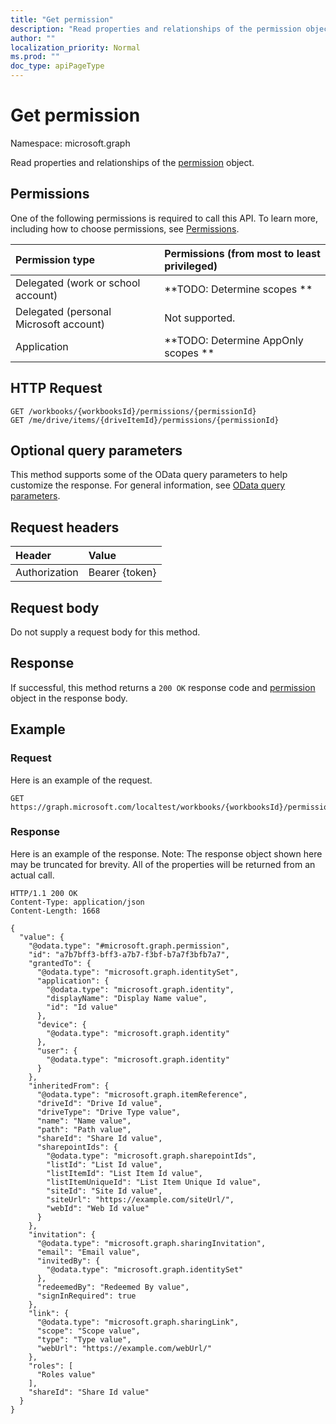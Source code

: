 ```yaml
---
title: "Get permission"
description: "Read properties and relationships of the permission object."
author: ""
localization_priority: Normal
ms.prod: ""
doc_type: apiPageType
---
```


# Get permission

Namespace: microsoft.graph

Read properties and relationships of the [permission](../resources/permission.md) object.

## Permissions
One of the following permissions is required to call this API. To learn more, including how to choose permissions, see [Permissions](/concepts/permissions-reference.md).

|Permission type|Permissions (from most to least privileged)|
|:---|:---|
|Delegated (work or school account)|**TODO: Determine scopes **|
|Delegated (personal Microsoft account)|Not supported.|
|Application|**TODO: Determine AppOnly scopes **|

## HTTP Request
<!-- {
  "blockType": "ignored"
}
-->
``` http
GET /workbooks/{workbooksId}/permissions/{permissionId}
GET /me/drive/items/{driveItemId}/permissions/{permissionId}
```

## Optional query parameters
This method supports some of the OData query parameters to help customize the response. For general information, see [OData query parameters](/graph/query-parameters).

## Request headers
|Header|Value|
|:---|:---|
|Authorization|Bearer {token}|

## Request body
Do not supply a request body for this method.

## Response
If successful, this method returns a `200 OK` response code and [permission](../resources/permission.md) object in the response body.

## Example

### Request
Here is an example of the request.
<!-- {
  "blockType": "request",
  "name": "get_permission"
}
-->
``` http
GET https://graph.microsoft.com/localtest/workbooks/{workbooksId}/permissions/{permissionId}
```

### Response
Here is an example of the response. Note: The response object shown here may be truncated for brevity. All of the properties will be returned from an actual call.
<!-- {
  "blockType": "response",
  "truncated": true,
  "@odata.type": "microsoft.graph.permission"
}
-->
``` http
HTTP/1.1 200 OK
Content-Type: application/json
Content-Length: 1668

{
  "value": {
    "@odata.type": "#microsoft.graph.permission",
    "id": "a7b7bff3-bff3-a7b7-f3bf-b7a7f3bfb7a7",
    "grantedTo": {
      "@odata.type": "microsoft.graph.identitySet",
      "application": {
        "@odata.type": "microsoft.graph.identity",
        "displayName": "Display Name value",
        "id": "Id value"
      },
      "device": {
        "@odata.type": "microsoft.graph.identity"
      },
      "user": {
        "@odata.type": "microsoft.graph.identity"
      }
    },
    "inheritedFrom": {
      "@odata.type": "microsoft.graph.itemReference",
      "driveId": "Drive Id value",
      "driveType": "Drive Type value",
      "name": "Name value",
      "path": "Path value",
      "shareId": "Share Id value",
      "sharepointIds": {
        "@odata.type": "microsoft.graph.sharepointIds",
        "listId": "List Id value",
        "listItemId": "List Item Id value",
        "listItemUniqueId": "List Item Unique Id value",
        "siteId": "Site Id value",
        "siteUrl": "https://example.com/siteUrl/",
        "webId": "Web Id value"
      }
    },
    "invitation": {
      "@odata.type": "microsoft.graph.sharingInvitation",
      "email": "Email value",
      "invitedBy": {
        "@odata.type": "microsoft.graph.identitySet"
      },
      "redeemedBy": "Redeemed By value",
      "signInRequired": true
    },
    "link": {
      "@odata.type": "microsoft.graph.sharingLink",
      "scope": "Scope value",
      "type": "Type value",
      "webUrl": "https://example.com/webUrl/"
    },
    "roles": [
      "Roles value"
    ],
    "shareId": "Share Id value"
  }
}
```

